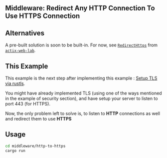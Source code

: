 ## Middleware: Redirect Any HTTP Connection To Use HTTPS Connection

## Alternatives

A pre-built solution is soon to be built-in. For now, see [`RedirectHttps`](https://docs.rs/actix-web-lab/0.20/actix_web_lab/middleware/struct.RedirectHttps.html) from [`actix-web-lab`](https://crates.io/crates/actix-web-lab).

## This Example

This example is the next step after implementing this example : [Setup TLS via rustls](https://github.com/actix/examples/tree/master/https-tls/rustls).

You might have already implemented TLS (using one of the ways mentioned in the example of security section), and have setup your server to listen to port 443 (for HTTPS).

Now, the only problem left to solve is, to listen to **HTTP** connections as well and redirect them to use **HTTPS**

## Usage

```sh
cd middleware/http-to-https
cargo run
```
